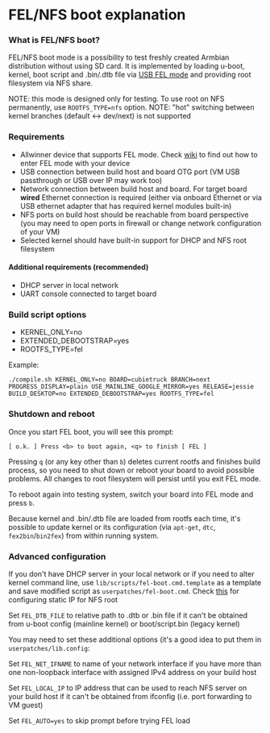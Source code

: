 # FEL/NFS boot explanation

### What is FEL/NFS boot?

FEL/NFS boot mode is a possibility to test freshly created Armbian distribution without using SD card. It is implemented by loading u-boot, kernel, boot script and .bin/.dtb file via [USB FEL mode](https://linux-sunxi.org/FEL/USBBoot) and providing root filesystem via NFS share.

NOTE: this mode is designed only for testing. To use root on NFS permanently, use `ROOTFS_TYPE=nfs` option.
NOTE: "hot" switching between kernel branches (default <-> dev/next) is not supported

### Requirements

- Allwinner device that supports FEL mode. Check [wiki](https://linux-sunxi.org/FEL) to find out how to enter FEL mode with your device
- USB connection between build host and board OTG port (VM USB passthrough or USB over IP may work too)
- Network connection between build host and board. For target board **wired** Ethernet connection is required (either via onboard Ethernet or via USB ethernet adapter that has required kernel modules built-in)
- NFS ports on build host should be reachable from board perspective (you may need to open ports in firewall or change network configuration of your VM)
- Selected kernel should have built-in support for DHCP and NFS root filesystem

#### Additional requirements (recommended)

- DHCP server in local network
- UART console connected to target board

### Build script options

- KERNEL_ONLY=no
- EXTENDED_DEBOOTSTRAP=yes
- ROOTFS_TYPE=fel

Example:
```
./compile.sh KERNEL_ONLY=no BOARD=cubietruck BRANCH=next PROGRESS_DISPLAY=plain USE_MAINLINE_GOOGLE_MIRROR=yes RELEASE=jessie BUILD_DESKTOP=no EXTENDED_DEBOOTSTRAP=yes ROOTFS_TYPE=fel
```

### Shutdown and reboot

Once you start FEL boot, you will see this prompt:

```
[ o.k. ] Press <b> to boot again, <q> to finish [ FEL ]
```

Pressing `q` (or any key other than `b`) deletes current rootfs and finishes build process, so you need to shut down or reboot your board to avoid possible problems. All changes to root filesystem will persist until you exit FEL mode.

To reboot again into testing system, switch your board into FEL mode and press `b`.

Because kernel and .bin/.dtb file are loaded from rootfs each time, it's possible to update kernel or its configuration (via `apt-get`, `dtc`, `fex2bin`/`bin2fex`) from within running system.

### Advanced configuration

If you don't have DHCP server in your local network or if you need to alter kernel command line, use `lib/scripts/fel-boot.cmd.template` as a template and save modified script as `userpatches/fel-boot.cmd`. Check [this](https://git.kernel.org/cgit/linux/kernel/git/stable/linux-stable.git/plain/Documentation/filesystems/nfs/nfsroot.txt) for configuring static IP for NFS root

Set `FEL_DTB_FILE` to relative path to .dtb or .bin file if it can't be obtained from u-boot config (mainline kernel) or boot/script.bin (legacy kernel)

You may need to set these additional options (it's a good idea to put them in `userpatches/lib.config`:

Set `FEL_NET_IFNAME` to name of your network interface if you have more than one non-loopback interface with assigned IPv4 address on your build host

Set `FEL_LOCAL_IP` to IP address that can be used to reach NFS server on your build host if it can't be obtained from ifconfig (i.e. port forwarding to VM guest)

Set `FEL_AUTO=yes` to skip prompt before trying FEL load

